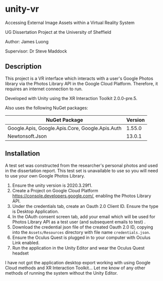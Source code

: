 # unity-vr
Accessing External Image Assets within a Virtual Reality System

UG Dissertation Project at the University of Sheffield  

Author: James Luong  

Supervisor: Dr Steve Maddock

## Description

This project is a VR interface which interacts with a user's Google Photos library via the Photos Library API in the Google Cloud Platform. Therefore, it requires an internet connection to run.

Developed with Unity using the XR Interaction Toolkit 2.0.0-pre.5. 

Also uses the following NuGet packages:

| NuGet Package                                   | Version |
|-------------------------------------------------|---------|
| Google.Apis, Google.Apis.Core, Google.Apis.Auth | 1.55.0  |
| Newtonsoft.Json                                 | 13.0.1  |

## Installation

A test set was constructed from the researcher's personal photos and used in the dissertation report. This test set is unavailable to use so you will need to use your own Google Photos Library.

1. Ensure the unity version is 2020.3.29f1.
2. Create a Project on Google Cloud Platform https://console.developers.google.com/, enabling the Photos Library API. 
3. Under the credentials tab, create an Oauth 2.0 Client ID. Ensure the type is Desktop Application.
4. In the OAuth consent screen tab, add your email which will be used for Photos Library API as a test user (and subsequent emails to test) .
5. Download the credential json file of the created Oauth 2.0 ID, copying into the ```Assets/Resources``` directory with file name ```credentials.json```. 
6. Ensure the Oculus Quest is plugged in to your computer with Oculus Link enabled.
7. Run the application in the Unity Editor and wear the Oculus Quest headset 

I have not got the application desktop export working with using Google Cloud methods and XR Interaction Toolkit... Let me know of any other methods of running the system without the Unity Editor.
